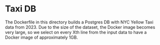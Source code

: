 # Taxi DB

The Dockerfile in this directory builds a Postgres DB with NYC Yellow Taxi data from 2023. Due to the size of
the dataset, the Docker image becomes very large, so we select on every Xth line from the input data to have a
Docker image of approximately 1GB.

